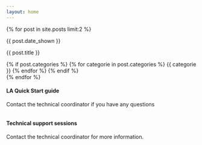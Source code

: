 ```yaml
---
layout: home
---
```


<div class="container">
  <div class="row">
    {% for post in site.posts limit:2 %}
  <div class="col col-index">
    <div class="feature">
      <div class="text-center">
        <a href="{{ post.url | relative_url }}">
          <img src="{{ post.picture | relative_url }}" class="img-fluid" alt="" > 
        </a>
      </div>
      <div class="feature-content feature-content--centered">
          <div class="feature-date">
            <p>{{ post.date_shown }}</p>
          </div>
          <p>{{ post.title }}</p>
          {% if post.categories %}
            {% for categorie in post.categories %}
              <span class="badge badge-secondary">{{ categorie }}</span>
            {% endfor %}
          {% endif %}
      </div>
    </div>
  </div>
  {% endfor %}
</div>

<div class="row">
  <div class="col col-index">
    <div class="feature">
      <div class="text-center">
        <a href="https://github.com/AtlasOfLivingAustralia/documentation/wiki/LA-Quick-Start-Guide">
          <img src="{{ "/assets/img/home-page/quick-start-guide.png" | relative_url }}" class="img-fluid" alt="" > 
        </a>
      </div>
      <div class="feature-content feature-content--centered">
          <h4>LA Quick Start guide</h4>
          <p>Contact the technical coordinator if you have any questions</p>
      </div>
    </div>
  </div>
  <div class="col col-index">
    <div class="feature">
      <div class="text-center">
        <a href="https://docs.google.com/document/d/1v_j7tHNGmEPu6RH1uv3mCUBc4FzHLmTvcpeLP4MR0o4/edit">
          <img src="{{ "/assets/img/home-page/remote-session-doc.png" | relative_url }}" class="img-fluid" alt="" > 
        </a>
      </div>
      <div class="feature-content feature-content--centered">
        <h4>Technical support sessions</h4>
        <p>Contact the technical coordinator for more information.</p>
      </div>
    </div>
  </div>
</div>
</div>
